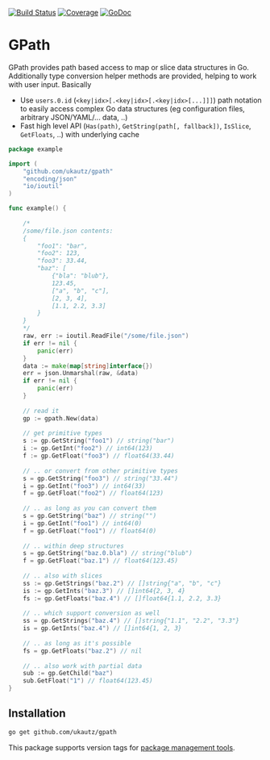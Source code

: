 [![Build Status](https://travis-ci.org/ukautz/gpath.svg?branch=master)](https://travis-ci.org/ukautz/gpath)
[![Coverage](https://gocover.io/_badge/github.com/ukautz/gpath?v=0.1.3)](http://gocover.io/github.com/ukautz/gpath)
[![GoDoc](https://godoc.org/github.com/ukautz/gpath?status.svg)](https://godoc.org/github.com/ukautz/gpath)

GPath
=====

GPath provides path based access to map or slice data structures in Go. Additionally type conversion helper methods are provided, helping to work with user input. Basically

* Use `users.0.id` (`<key|idx>[.<key|idx>[.<key|idx>[...]]]`) path notation to easily access complex Go data structures (eg configuration files, arbitrary JSON/YAML/... data, ..)
* Fast high level API (`Has(path)`, `GetString(path[, fallback])`, `IsSlice`, `GetFloats`, ..) with underlying cache

```go
package example

import (
	"github.com/ukautz/gpath"
	"encoding/json"
	"io/ioutil"
)

func example() {
	
	/*
	/some/file.json contents:
	{
		"foo1": "bar",
		"foo2": 123,
		"foo3": 33.44,
		"baz": [
			{"bla": "blub"},
			123.45,
			["a", "b", "c"],
			[2, 3, 4],
			[1.1, 2.2, 3.3]
		}
	}
	*/
	raw, err := ioutil.ReadFile("/some/file.json")
	if err != nil {
		panic(err)
	}
	data := make(map[string]interface{})
	err = json.Unmarshal(raw, &data)
	if err != nil {
		panic(err)
	}
	
	// read it
	gp := gpath.New(data)
	
	// get primitive types
	s := gp.GetString("foo1") // string("bar")
	i := gp.GetInt("foo2") // int64(123)
	f := gp.GetFloat("foo3") // float64(33.44)
	
	// .. or convert from other primitive types
	s = gp.GetString("foo3") // string("33.44")
	i = gp.GetInt("foo3") // int64(33)
	f = gp.GetFloat("foo2") // float64(123)
	
	// .. as long as you can convert them
	s = gp.GetString("baz") // string("")
	i = gp.GetInt("foo1") // int64(0)
	f = gp.GetFloat("foo1") // float64(0)
	
	// .. within deep structures
	s = gp.GetString("baz.0.bla") // string("blub")
	f = gp.GetFloat("baz.1") // float64(123.45)
	
	// .. also with slices
	ss := gp.GetStrings("baz.2") // []string{"a", "b", "c"}
	is := gp.GetInts("baz.3") // []int64{2, 3, 4}
	fs := gp.GetFloats("baz.4") // []float64{1.1, 2.2, 3.3}
	
	// .. which support conversion as well
	ss = gp.GetStrings("baz.4") // []string{"1.1", "2.2", "3.3"}
	is = gp.GetInts("baz.4") // []int64{1, 2, 3}
	
	// .. as long as it's possible
	fs = gp.GetFloats("baz.2") // nil
	
	// .. also work with partial data
	sub := gp.GetChild("baz")
	sub.GetFloat("1") // float64(123.45)
}
```

Installation
------------

```bash
go get github.com/ukautz/gpath
```

This package supports version tags for [package management tools](https://github.com/golang/go/wiki/PackageManagementTools).